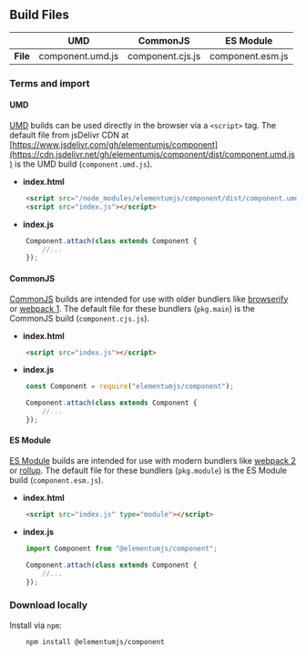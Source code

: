 ## Build Files

| | UMD | CommonJS | ES Module |
|---:|:---:|:---:|:---:|
| **File** | component.umd.js | component.cjs.js | component.esm.js |

### Terms and import

#### UMD

[UMD](https://github.com/umdjs/umd) builds can be used directly in the browser via a `<script>` tag. The default file from jsDelivr CDN at [https://www.jsdelivr.com/gh/elementumjs/component](https://cdn.jsdelivr.net/gh/elementumjs/component/dist/component.umd.js) is the UMD build (`component.umd.js`).

* **index.html**

```html
    <script src="/node_modules/elementumjs/component/dist/component.umd.js"></script>
    <script src="index.js"></script>
```

* **index.js**

```javascript
    Component.attach(class extends Component {
        //...
    });
```

#### CommonJS

[CommonJS](http://wiki.commonjs.org/wiki/Modules/1.1) builds are intended for use with older bundlers like [browserify](http://browserify.org/) or [webpack 1](https://webpack.github.io). The default file for these bundlers (`pkg.main`) is the CommonJS build (`component.cjs.js`).

* **index.html**

```html
    <script src="index.js"></script>
```

* **index.js**

```javascript
    const Component = require("elementumjs/component");

    Component.attach(class extends Component {
        //...
    });
```

#### ES Module

[ES Module](http://exploringjs.com/es6/ch_modules.html) builds are intended for use with modern bundlers like [webpack 2](https://webpack.js.org) or [rollup](http://rollupjs.org/). The default file for these bundlers (`pkg.module`) is the ES Module build (`component.esm.js`).

* **index.html**

```html
    <script src="index.js" type="module"></script>
```

* **index.js**

```javascript
    import Component from "@elementumjs/component";

    Component.attach(class extends Component {
        //...
    });
```

### Download locally

Install via `npm`:

```sh
    npm install @elementumjs/component
```